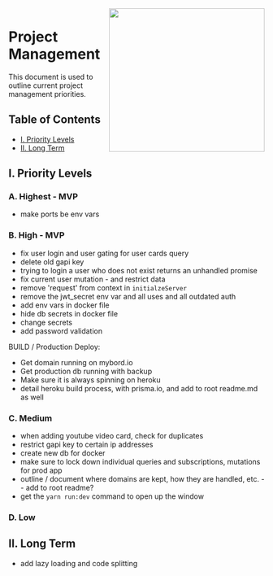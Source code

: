 <img align="right" width="306" height="282" src="https://github.com/jimmy-e/mybord-server/blob/master/etc/assets/projectManagement.jpg">

# Project Management

This document is used to outline current project management priorities.

## Table of Contents

* [I. Priority Levels](#i-priority-levels)   
* [II. Long Term](#ii-long-term)   

## I. Priority Levels

### A. Highest - MVP

* make ports be env vars

### B. High - MVP

* fix user login and user gating for user cards query
* delete old gapi key
* trying to login a user who does not exist returns an unhandled promise
* fix current user mutation - and restrict data
* remove 'request' from context in `initialzeServer`
* remove the jwt_secret env var and all uses and all outdated auth
* add env vars in docker file
* hide db secrets in docker file
* change secrets
* add password validation

BUILD / Production Deploy:

* Get domain running on mybord.io
* Get production db running with backup
* Make sure it is always spinning on heroku
* detail heroku build process, with prisma.io, and add to root readme.md as well

### C. Medium

* when adding youtube video card, check for duplicates
* restrict gapi key to certain ip addresses
* create new db for docker
* make sure to lock down individual queries and subscriptions, mutations for prod app
* outline / document where domains are kept, how they are handled, etc. -- add to root readme?
* get the `yarn run:dev` command to open up the window

### D. Low

## II. Long Term  

* add lazy loading and code splitting
